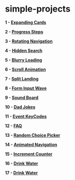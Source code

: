 # simple-projects

**1 - [Expanding Cards](https://sviut.github.io/simple-projects/01-Expanding%20Cards/)**

**2 - [Progress Steps](https://sviut.github.io/simple-projects/02-Progress%20Steps/)**

**3 - [Rotating Navigation](https://sviut.github.io/simple-projects/03-Rotating%20Navigation/)**

**4 - [Hidden Search](https://sviut.github.io/simple-projects/04-Hidden%20Search/)**

**5 - [Blurry Loading](https://sviut.github.io/simple-projects/05-Blurry%20Loading/)**

**6 - [Scroll Animation](https://sviut.github.io/simple-projects/06-Scroll%20Animation/)**

**7 - [Split Landing](https://sviut.github.io/simple-projects/07-Split%20Landing/)**

**8 - [Form Input Wave](https://sviut.github.io/simple-projects/08-Form%20Input%20Wave/)**

**9 - [Sound Board](https://sviut.github.io/simple-projects/09-Sound%20Board/)**

**10 - [Dad Jokes](https://sviut.github.io/simple-projects/10-Dad%20Jokes/)**

**11 - [Event KeyCodes](https://sviut.github.io/simple-projects/11-Event%20KeyCodes/)**

**12 - [FAQ](https://sviut.github.io/simple-projects/12-FAQ/)**

**13 - [Random Choice Picker](https://sviut.github.io/simple-projects/13-Random%20Choice%20Picker/)**

**14 - [Animated Navigation](https://sviut.github.io/simple-projects/14-Animated%20Navigation/)**

**15 - [Increment Counter](https://sviut.github.io/simple-projects/15-Increment%20Counter/)**

**16 - [Drink Water](https://sviut.github.io/simple-projects/16-Drink%20Water/)**

**17 - [Drink Water](https://sviut.github.io/simple-projects/17-Movie%20App/)**
